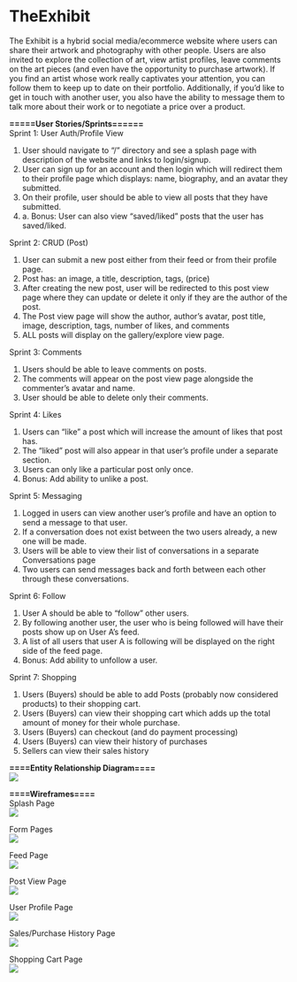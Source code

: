 # TheExhibit </br>
The Exhibit is a hybrid social media/ecommerce website where users can share their artwork and photography with other people. Users are also invited to explore the collection of art, view artist profiles, leave comments on the art pieces (and even have the opportunity to purchase artwork). If you find an artist whose work really captivates your attention, you can follow them to keep up to date on their portfolio. Additionally, if you’d like to get in touch with another user, you also have the ability to message them to talk more about their work or to negotiate a price over a product.


**=====User Stories/Sprints======** </br>
Sprint 1: User Auth/Profile View </br>
<ol>
<li>	User should navigate to “/” directory and see a splash page with description of the website and links to login/signup.</li>
<li>	User can sign up for an account and then login which will redirect them to their profile page which displays: name, biography, and an avatar they submitted.</li>
<li>	On their profile, user should be able to view all posts that they have submitted.</li>
  <li>a.	Bonus: User can also view “saved/liked” posts that the user has saved/liked. </li>
  </ol>
Sprint 2: CRUD (Post) </br>
<ol>
<li>	User can submit a new post either from their feed or from their profile page.</li>
<li>	Post has: an image, a title, description, tags, (price)</li>
<li>	After creating the new post, user will be redirected to this post view page where they can update or delete it only if they are the author of the post.</li>
<li>	The Post view page will show the author, author’s avatar, post title, image, description, tags, number of likes, and comments</li>
<li>	ALL posts will display on the gallery/explore view page. </li>
</ol>
Sprint 3: Comments </br>
<ol>
<li>	Users should be able to leave comments on posts.</li>
<li>	The comments will appear on the post view page alongside the commenter’s avatar and name.</li>
<li>	User should be able to delete only their comments.</li>
</ol>
Sprint 4: Likes </br>
<ol>
<li>	Users can “like” a post which will increase the amount of likes that post has.</li>
<li>	The “liked” post will also appear in that user’s profile under a separate section.</li>
<li>	Users can only like a particular post only once. </li>
  <li>	Bonus: Add ability to unlike a post.</li>
  </ol>
  
Sprint 5: Messaging </br>
<ol>
<li>	Logged in users can view another user’s profile and have an option to send a message to that user.</li>
<li>	If a conversation does not exist between the two users already, a new one will be made. </li>
<li>	Users will be able to view their list of conversations in a separate Conversations page</li>
<li>	Two users can send messages back and forth between each other through these conversations.</li>
</ol>
Sprint 6: Follow </br>
<ol>
<li>	User A should be able to “follow” other users. </li>
<li>	By following another user, the user who is being followed will have their posts show up on User A’s feed.</li>
<li>	A list of all users that user A is following will be displayed on the right side of the feed page.</li>
  <li>	Bonus: Add ability to unfollow a user.</li>
  </ol>
Sprint 7: Shopping  </br>
<ol>
<li>	Users (Buyers) should be able to add Posts (probably now considered products) to their shopping cart.</li>
<li>	Users (Buyers) can view their shopping cart which adds up the total amount of money for their whole purchase.</li>
<li>	Users (Buyers) can checkout (and do payment processing)  </li>
<li>	Users (Buyers) can view their history of purchases  </li>
<li>	Sellers can view their sales history  </li>
</ol>


**====Entity Relationship Diagram====** </br>
<img src='https://i.imgur.com/iVio8U3.jpg' />


**====Wireframes====** </br>
Splash Page </br>
<img src='https://i.imgur.com/3Q9o89e.jpg' />

Form Pages </br>
<img src='https://i.imgur.com/KWWYAe4.jpg' />

Feed Page </br>
<img src='https://i.imgur.com/WKr9rEZ.jpg' />

Post View Page </br>
<img src='https://i.imgur.com/vEFmKaB.jpg' />

User Profile Page </br>
<img src='https://i.imgur.com/TsGsXae.jpg' />

Sales/Purchase History Page </br>
<img src='https://i.imgur.com/YiKw6jx.jpg' />

Shopping Cart Page </br>
<img src='https://i.imgur.com/J4FLZYf.jpg' />
